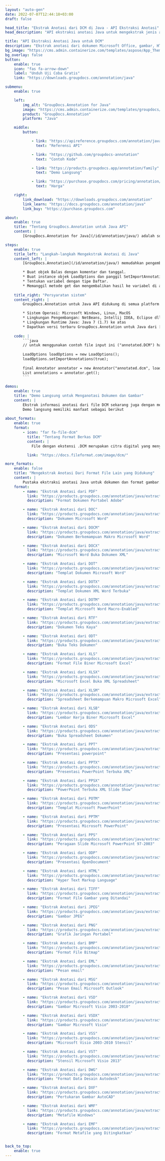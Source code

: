 ```yaml
---
layout: "auto-gen"
date: 2022-07-07T12:44:18+03:00
draft: false

head_title: "Ekstrak Anotasi dari DCM di Java - API Ekstraksi Anotasi"
head_description: "API ekstraksi anotasi Java untuk mengekstrak jenis anotasi populer dari DCM, gambar, gambar, dan format file dokumen."

title: "API Ekstraksi Anotasi Java untuk DCM"
description: "Ekstrak anotasi dari dokumen Microsoft Office, gambar, HTML, gambar, dan format file lainnya dalam semua jenis aplikasi Java."
bg_image: "https://cms.admin.containerize.com/templates/aspose/App_Themes/V3/images/bg/header1.png"
bg_overlay: false
button:
    enable: true
    icon: "fas fa-arrow-down"
    label: "Unduh Uji Coba Gratis"
    link: "https://downloads.groupdocs.com/annotation/java"

submenu:
    enable: true

    left:
        img_alt: "GroupDocs.Annotation for Java"
        image: "https://cms.admin.containerize.com/templates/groupdocs/images/product-logos/90x90-noborder/groupdocs-annotation-java.png"
        product: "GroupDocs.Annotation"
        platform: "Java"

    middle:
        button:

            - link: "https://apireference.groupdocs.com/annotation/java"
              text: "Referensi API"

            - link: "https://github.com/groupdocs-annotation"
              text: "Contoh Kode"

            - link: "https://products.groupdocs.app/annotation/family"
              text: "Demo Langsung"

            - link: "https://purchase.groupdocs.com/pricing/annotation/java"
              text: "Harga"

    right:
        link_download: "https://downloads.groupdocs.com/annotation"
        link_learn: "https://docs.groupdocs.com/annotation/java"
        link_buy: "https://purchase.groupdocs.com"

about:
    enable: true
    title: "Tentang GroupDocs.Annotation untuk Java API"
    content: |
        [GroupDocs.Annotation for Java](/id/annotation/java/) adalah solusi manajemen anotasi tingkat lanjut, yang memungkinkan pengembang untuk melihat, menambah, memperbarui, menghapus, mengekstrak, dan mengekspor anotasi dari gambar dan format file dokumen. Pengguna dapat dengan mudah mengekstrak komentar, catatan, komentar, dan berbagai jenis anotasi termasuk teks, grafik, dan tanda air dari PDF, HTML, dokumen Microsoft Word, spreadsheet Excel, diagram Visio, presentasi PowerPoint, gambar, gambar, dan banyak format file lainnya. Fitur pemrosesan anotasi dapat secara akurat membaca anotasi dari dokumen yang diimpor dan memungkinkan mengekspor kembali ke format file asli atau yang diinginkan setelah menerapkan penyesuaian anotasi.

steps:
    enable: true
    title_left: "Langkah-langkah Mengekstrak Anotasi di Java"
    content_left: |
        [GroupDocs.Annotation](/id/annotation/java/) memudahkan pengembang Java untuk membuat anotasi pada dokumen dan mengekstrak informasi anotasi dari file DCM dalam aplikasi berbasis Java dengan menerapkan beberapa langkah mudah.

        * Buat objek Balas dengan komentar dan tanggal.
        * Buat instance objek LoadOptions dan panggil SetImportAnnotations dengan argumen yang benar.
        * Tentukan variabel dengan tipe Daftar.
        * Memanggil metode get dan mengembalikan hasil ke variabel di atas.
        
    title_right: "Persyaratan sistem"
    content_right: |
        GroupDocs.Annotation untuk Java API didukung di semua platform dan sistem operasi utama. Sebelum menjalankan kode di bawah ini, pastikan Anda telah menginstal prasyarat berikut di sistem Anda.

        * Sistem Operasi: Microsoft Windows, Linux, MacOS
        * Lingkungan Pengembangan: NetBeans, Intellij IDEA, Eclipse dll
        * Lingkungan Runtime Java: Java 7 (1.7) ke atas
        * Dapatkan versi terbaru GroupDocs.Annotation untuk Java dari [GroupDocs Artifact Repository](https://repository.groupdocs.com/webapp/#/artifacts/browse/tree/General/repo/com/groupdocs/groupdocs-annotation)
        
    code: |
        ```java
        // untuk menggunakan contoh file input ini ("annotated.DCM") harus dengan anotasi
         
        LoadOptions loadOptions = new LoadOptions();
        loadOptions.setImportAnnotations(true);
        
        final Annotator annotator = new Annotator("annotated.dcm", loadOptions);
        List annotations = annotator.get();
        ```
        
demos:
    enable: true
    title: "Demo Langsung untuk Menganotasi Dokumen dan Gambar"
    content: |
        Ekstrak informasi anotasi dari file DCM sekarang juga dengan mengunjungi situs web [GroupDocs.Annotation](https://products.groupdocs.app/annotation/family).  
        Demo langsung memiliki manfaat sebagai berikut
        
about_formats:
    enable: true
    format:
        - icon: "far fa-file-dcm"
          title: "Tentang Format Berkas DCM"
          content: |
            File dengan ekstensi .DCM merupakan citra digital yang menyimpan informasi medis pasien seperti citra MRI, CT scan, dan ultrasound. Ini dikembangkan oleh National Electrical Manufacturers Association (NEMA) dan dimaksudkan untuk menstandarisasi format file pencitraan untuk distribusi dan tampilan gambar medis. Ini mirip dengan format file DICOM dan dapat menyertakan informasi pasien untuk referensi.

          link: "https://docs.fileformat.com/image/dcm/"

more_formats:
    enable: false
    title: "Mengekstrak Anotasi Dari Format File Lain yang Didukung"
    content: |
        Pustaka ekstraksi anotasi Java untuk dokumen dan format gambar. Dapatkan detail anotasi dari beberapa format file populer seperti yang dinyatakan di bawah ini.
    format: 
        - name: "Ekstrak Anotasi dari PDF"
          link: "https://products.groupdocs.com/annotation/java/extract/pdf/"
          description: "Format Dokumen Portabel Adobe"

        - name: "Ekstrak Anotasi dari DOC"
          link: "https://products.groupdocs.com/annotation/java/extract/doc/"
          description: "Dokumen Microsoft Word"

        - name: "Ekstrak Anotasi dari DOCM"
          link: "https://products.groupdocs.com/annotation/java/extract/docm/"
          description: "Dokumen Berkemampuan Makro Microsoft Word"

        - name: "Ekstrak Anotasi dari DOCX"
          link: "https://products.groupdocs.com/annotation/java/extract/docx/"
          description: "Microsoft Word Buka Dokumen XML"

        - name: "Ekstrak Anotasi dari DOT"
          link: "https://products.groupdocs.com/annotation/java/extract/dot/"
          description: "Templat Dokumen Microsoft Word"

        - name: "Ekstrak Anotasi dari DOTX"
          link: "https://products.groupdocs.com/annotation/java/extract/dotx/"
          description: "Templat Dokumen XML Word Terbuka"

        - name: "Ekstrak Anotasi dari DOTM"
          link: "https://products.groupdocs.com/annotation/java/extract/dotm/"
          description: "Templat Microsoft Word Macro-Enabled"

        - name: "Ekstrak Anotasi dari RTF"
          link: "https://products.groupdocs.com/annotation/java/extract/rtf/"
          description: "Dokumen Teks Kaya"

        - name: "Ekstrak Anotasi dari ODT"
          link: "https://products.groupdocs.com/annotation/java/extract/odt/"
          description: "Buka Teks Dokumen"

        - name: "Ekstrak Anotasi dari XLS"
          link: "https://products.groupdocs.com/annotation/java/extract/xls/"
          description: "Format File Biner Microsoft Excel"

        - name: "Ekstrak Anotasi dari XLSX"
          link: "https://products.groupdocs.com/annotation/java/extract/xlsx/"
          description: "Microsoft Excel Buka XML Spreadsheet"

        - name: "Ekstrak Anotasi dari XLSM"
          link: "https://products.groupdocs.com/annotation/java/extract/xlsm/"
          description: "Spreadsheet Berkemampuan Makro Microsoft Excel"

        - name: "Ekstrak Anotasi dari XLSB"
          link: "https://products.groupdocs.com/annotation/java/extract/xlsb/"
          description: "Lembar Kerja Biner Microsoft Excel"

        - name: "Ekstrak Anotasi dari ODS"
          link: "https://products.groupdocs.com/annotation/java/extract/ods/"
          description: "Buka Spreadsheet Dokumen"

        - name: "Ekstrak Anotasi dari PPT"
          link: "https://products.groupdocs.com/annotation/java/extract/ppt/"
          description: "Presentasi powerpoint"

        - name: "Ekstrak Anotasi dari PPTX"
          link: "https://products.groupdocs.com/annotation/java/extract/pptx/"
          description: "Presentasi PowerPoint Terbuka XML"

        - name: "Ekstrak Anotasi dari PPSX"
          link: "https://products.groupdocs.com/annotation/java/extract/ppsx/"
          description: "PowerPoint Terbuka XML Slide Show"

        - name: "Ekstrak Anotasi dari POTM"
          link: "https://products.groupdocs.com/annotation/java/extract/potm/"
          description: "Templat Microsoft PowerPoint"

        - name: "Ekstrak Anotasi dari PPTM"
          link: "https://products.groupdocs.com/annotation/java/extract/pptm/"
          description: "Presentasi Microsoft PowerPoint"

        - name: "Ekstrak Anotasi dari PPS"
          link: "https://products.groupdocs.com/annotation/java/extract/pps/"
          description: "Peragaan Slide Microsoft PowerPoint 97-2003"

        - name: "Ekstrak Anotasi dari ODP"
          link: "https://products.groupdocs.com/annotation/java/extract/odp/"
          description: "Presentasi OpenDocument"

        - name: "Ekstrak Anotasi dari HTML"
          link: "https://products.groupdocs.com/annotation/java/extract/html/"
          description: "Hyper Text Markup Language"

        - name: "Ekstrak Anotasi dari TIFF"
          link: "https://products.groupdocs.com/annotation/java/extract/tiff/"
          description: "Format File Gambar yang Ditandai"

        - name: "Ekstrak Anotasi dari JPEG"
          link: "https://products.groupdocs.com/annotation/java/extract/jpeg/"
          description: "Gambar JPEG"

        - name: "Ekstrak Anotasi dari PNG"
          link: "https://products.groupdocs.com/annotation/java/extract/png/"
          description: "Grafik Jaringan Portabel"

        - name: "Ekstrak Anotasi dari BMP"
          link: "https://products.groupdocs.com/annotation/java/extract/bmp/"
          description: "Format File Bitmap"

        - name: "Ekstrak Anotasi dari EML"
          link: "https://products.groupdocs.com/annotation/java/extract/eml/"
          description: "Pesan email"

        - name: "Ekstrak Anotasi dari MSG"
          link: "https://products.groupdocs.com/annotation/java/extract/msg/"
          description: "Pesan Email Microsoft Outlook"

        - name: "Ekstrak Anotasi dari VSD"
          link: "https://products.groupdocs.com/annotation/java/extract/vsd/"
          description: "Gambar Microsoft Visio 2003-2010"

        - name: "Ekstrak Anotasi dari VSDX"
          link: "https://products.groupdocs.com/annotation/java/extract/vsdx/"
          description: "Gambar Microsoft Visio"

        - name: "Ekstrak Anotasi dari VSS"
          link: "https://products.groupdocs.com/annotation/java/extract/vss/"
          description: "Microsoft Visio 2003-2010 Stensil"

        - name: "Ekstrak Anotasi dari VST"
          link: "https://products.groupdocs.com/annotation/java/extract/vst/"
          description: "Stensil Microsoft Visio 2013"

        - name: "Ekstrak Anotasi dari DWG"
          link: "https://products.groupdocs.com/annotation/java/extract/dwg/"
          description: "Format Data Desain Autodesk"

        - name: "Ekstrak Anotasi dari DXF"
          link: "https://products.groupdocs.com/annotation/java/extract/dxf/"
          description: "Pertukaran Gambar AutoCAD"

        - name: "Ekstrak Anotasi dari WMF"
          link: "https://products.groupdocs.com/annotation/java/extract/wmf/"
          description: "Metafile Windows"

        - name: "Ekstrak Anotasi dari EMF"
          link: "https://products.groupdocs.com/annotation/java/extract/emf/"
          description: "Format Metafile yang Ditingkatkan"


back_to_top:
    enable: true
---
```

